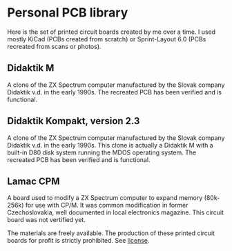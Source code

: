 # Personal PCB library 
Here is the set of printed circuit boards created by me over a time. I used mostly KiCad (PCBs created from scratch) or Sprint-Layout 6.0 (PCBs recreated from scans or photos).

## Didaktik M
A clone of the ZX Spectrum computer manufactured by the Slovak company Didaktik v.d. in the early 1990s. The recreated PCB has been verified and is functional.

## Didaktik Kompakt, version 2.3
A clone of the ZX Spectrum computer manufactured by the Slovak company Didaktik v.d. in the early 1990s. This clone is actually a Didaktik M with a built-in D80 disk system running the MDOS operating system. The recreated PCB has been verified and is functional.

## Lamac CPM
A board used to modify a ZX Spectrum computer to expand memory (80k-256k) for use with CP/M. It was common modification in former Czechoslovakia, well documented in local electronics magazine. This circuit board was not vertified yet.

The materials are freely available. The production of these printed circuit boards for profit is strictly prohibited. See [license](LICENSE.md).
